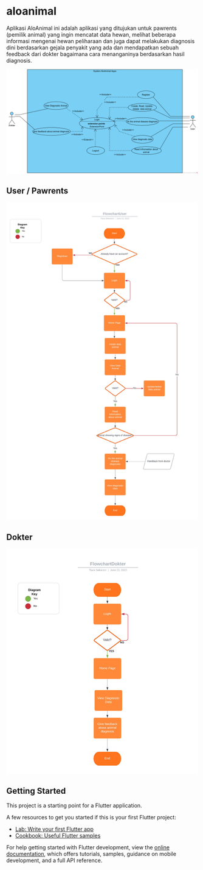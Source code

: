 # aloanimal

Aplikasi AloAnimal ini adalah aplikasi yang ditujukan untuk pawrents (pemilik animal) yang ingin mencatat data hewan, melihat beberapa informasi mengenai hewan peliharaan dan juga dapat melakukan diagnosis dini berdasarkan gejala penyakit yang ada dan mendapatkan sebuah feedback dari dokter bagaimana cara menanganinya berdasarkan hasil diagnosis.

![Alt text](screenshot/Usecasediagram.png)

## User / Pawrents

![Alt text](screenshot/FlowchartUser.jpeg)

## Dokter

![Alt text](screenshot/FlowchartDokter.jpeg)

## Getting Started

This project is a starting point for a Flutter application.

A few resources to get you started if this is your first Flutter project:

- [Lab: Write your first Flutter app](https://docs.flutter.dev/get-started/codelab)
- [Cookbook: Useful Flutter samples](https://docs.flutter.dev/cookbook)

For help getting started with Flutter development, view the
[online documentation](https://docs.flutter.dev/), which offers tutorials,
samples, guidance on mobile development, and a full API reference.
